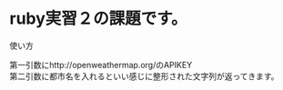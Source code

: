 # ruby実習２の課題です。

使い方

第一引数にhttp://openweathermap.org/のAPIKEY  
第二引数に都市名を入れるといい感じに整形された文字列が返ってきます。  
